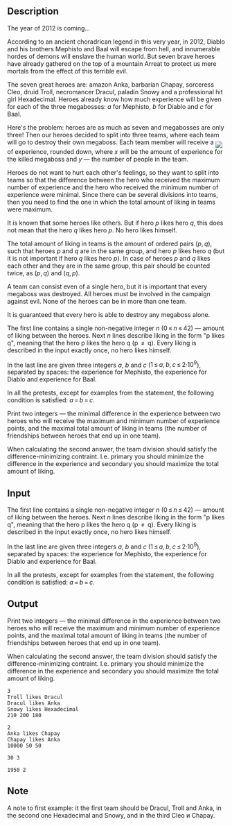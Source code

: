 ## Description

<div><p>The year of 2012 is coming...</p><p>According to an ancient choradrican legend in this very year, in 2012, Diablo and his brothers Mephisto and Baal will escape from hell, and innumerable hordes of demons will enslave the human world. But seven brave heroes have already gathered on the top of a mountain Arreat to protect us mere mortals from the effect of this terrible evil.</p><p>The seven great heroes are: amazon <span class="tex-font-style-tt">Anka</span>, barbarian <span class="tex-font-style-tt">Chapay</span>, sorceress <span class="tex-font-style-tt">Cleo</span>, druid <span class="tex-font-style-tt">Troll</span>, necromancer <span class="tex-font-style-tt">Dracul</span>, paladin <span class="tex-font-style-tt">Snowy</span> and a professional hit girl <span class="tex-font-style-tt">Hexadecimal</span>. Heroes already know how much experience will be given for each of the three megabosses: <span class="tex-span"><i>a</i></span> for Mephisto, <span class="tex-span"><i>b</i></span> for Diablo and <span class="tex-span"><i>c</i></span> for Baal.</p><p>Here's the problem: heroes are as much as seven and megabosses are only three! Then our heroes decided to split into three teams, where each team will go to destroy their own megaboss. Each team member will receive a <img align="middle" class="tex-formula" src="file://oI1Rgfud.png" style="max-width: 100.0%;max-height: 100.0%;"> of experience, rounded down, where <span class="tex-span"><i>x</i></span> will be the amount of experience for the killed megaboss and <span class="tex-span"><i>y</i></span> — the number of people in the team.</p><p>Heroes do not want to hurt each other's feelings, so they want to split into teams so that the difference between the hero who received the maximum number of experience and the hero who received the minimum number of experience were minimal. Since there can be several divisions into teams, then you need to find the one in which <span class="tex-font-style-underline">the total amount of liking in teams</span> were maximum.</p><p>It is known that some heroes like others. But if hero <span class="tex-span"><i>p</i></span> likes hero <span class="tex-span"><i>q</i></span>, this does not mean that the hero <span class="tex-span"><i>q</i></span> likes hero <span class="tex-span"><i>p</i></span>. No hero likes himself.</p><p>The total amount of liking in teams is the amount of ordered pairs <span class="tex-span">(<i>p</i>, <i>q</i>)</span>, such that heroes <span class="tex-span"><i>p</i></span> and <span class="tex-span"><i>q</i></span> are in the same group, and hero <span class="tex-span"><i>p</i></span> likes hero <span class="tex-span"><i>q</i></span> (but it is not important if hero <span class="tex-span"><i>q</i></span> likes hero <span class="tex-span"><i>p</i></span>). In case of heroes <span class="tex-span"><i>p</i></span> and <span class="tex-span"><i>q</i></span> likes each other and they are in the same group, this pair should be counted twice, as <span class="tex-span">(<i>p</i>, <i>q</i>)</span> and <span class="tex-span">(<i>q</i>, <i>p</i>)</span>.</p><p>A team can consist even of a single hero, but it is important that every megaboss was destroyed. All heroes must be involved in the campaign against evil. None of the heroes can be in more than one team.</p><p>It is guaranteed that every hero is able to destroy any megaboss alone.</p></div><div class="input-specification"><p>The first line contains a single non-negative integer <span class="tex-span"><i>n</i></span> (<span class="tex-span">0 ≤ <i>n</i> ≤ 42</span>) — amount of liking between the heroes. Next <span class="tex-span"><i>n</i></span> lines describe liking in the form "<span class="tex-font-style-tt">p likes q</span>", meaning that the hero <span class="tex-font-style-tt">p</span> likes the hero <span class="tex-font-style-tt">q</span> (<span class="tex-font-style-tt">p</span> <span class="tex-span"> ≠ </span> <span class="tex-font-style-tt">q</span>). Every liking is described in the input exactly once, no hero likes himself.</p><p>In the last line are given three integers <span class="tex-span"><i>a</i></span>, <span class="tex-span"><i>b</i></span> and <span class="tex-span"><i>c</i></span> (<span class="tex-span">1 ≤ <i>a</i>, <i>b</i>, <i>c</i> ≤ 2·10<sup class="upper-index">9</sup></span>), separated by spaces: the experience for Mephisto, the experience for Diablo and experience for Baal.</p><p>In all the pretests, except for examples from the statement, the following condition is satisfied: <span class="tex-span"><i>a</i> = <i>b</i> = <i>c</i></span>.</p></div><div class="output-specification"><p>Print two integers — the minimal difference in the experience between two heroes who will receive the maximum and minimum number of experience points, and the maximal total amount of liking in teams (the number of friendships between heroes that end up in one team).</p><p><span class="tex-font-style-bf">When calculating the second answer, the team division should satisfy the difference-minimizing contraint. I.e. primary you should minimize the difference in the experience and secondary you should maximize the total amount of liking.</span></p></div>

## Input

<p>The first line contains a single non-negative integer <span class="tex-span"><i>n</i></span> (<span class="tex-span">0 ≤ <i>n</i> ≤ 42</span>) — amount of liking between the heroes. Next <span class="tex-span"><i>n</i></span> lines describe liking in the form "<span class="tex-font-style-tt">p likes q</span>", meaning that the hero <span class="tex-font-style-tt">p</span> likes the hero <span class="tex-font-style-tt">q</span> (<span class="tex-font-style-tt">p</span> <span class="tex-span"> ≠ </span> <span class="tex-font-style-tt">q</span>). Every liking is described in the input exactly once, no hero likes himself.</p><p>In the last line are given three integers <span class="tex-span"><i>a</i></span>, <span class="tex-span"><i>b</i></span> and <span class="tex-span"><i>c</i></span> (<span class="tex-span">1 ≤ <i>a</i>, <i>b</i>, <i>c</i> ≤ 2·10<sup class="upper-index">9</sup></span>), separated by spaces: the experience for Mephisto, the experience for Diablo and experience for Baal.</p><p>In all the pretests, except for examples from the statement, the following condition is satisfied: <span class="tex-span"><i>a</i> = <i>b</i> = <i>c</i></span>.</p>

## Output

<p>Print two integers — the minimal difference in the experience between two heroes who will receive the maximum and minimum number of experience points, and the maximal total amount of liking in teams (the number of friendships between heroes that end up in one team).</p><p><span class="tex-font-style-bf">When calculating the second answer, the team division should satisfy the difference-minimizing contraint. I.e. primary you should minimize the difference in the experience and secondary you should maximize the total amount of liking.</span></p>





```input1
3
Troll likes Dracul
Dracul likes Anka
Snowy likes Hexadecimal
210 200 180

```




```input2
2
Anka likes Chapay
Chapay likes Anka
10000 50 50

```




```output1
30 3

```




```output2
1950 2

```



## Note

<p><span class="tex-font-style-bf">A note to first example:</span> it the first team should be <span class="tex-font-style-tt">Dracul</span>, <span class="tex-font-style-tt">Troll</span> and <span class="tex-font-style-tt">Anka</span>, in the second one <span class="tex-font-style-tt">Hexadecimal</span> and <span class="tex-font-style-tt">Snowy</span>, and in the third <span class="tex-font-style-tt">Cleo</span> и <span class="tex-font-style-tt">Chapay</span>.</p>
